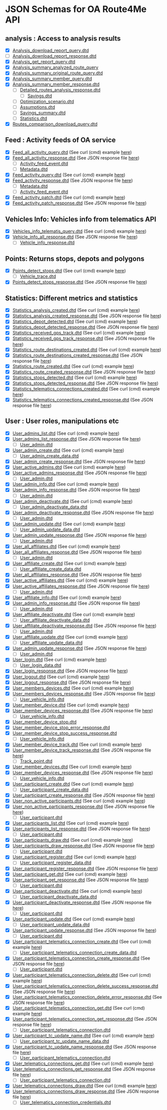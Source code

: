 # JSON Schemas for OA Route4Me API

## analysis : Access to analysis results

- [x] [Analysis_download_report_query.dtd](Analysis_download_report_query.dtd "Query. Download detailed routes analysis reports as csv/xls/pdf file. Endpoint: /analysis/download/report")
- [ ] [Analysis_download_report_response.dtd](Analysis_download_report_response.dtd "Response from downloading of the detailed routes analysis reports as csv/xls/pdf file.")
- [x] [Analysis_get_report_query.dtd](Analysis_get_report_query.dtd "Endpoint: /analysis/report/{report_id}")
- [x] [Analysis_summary_analyzed_route_query](Analysis_summary_analyzed_route_query "Query. Returns detailed analysis summary by analysis route id from OA. Endpoint: /analysis/route/{analyzed_route_id}")
- [x] [Analysis_summary_original_route_query.dtd](Analysis_summary_original_route_query.dtd "Query.Returns detailed analysis summary for Route planned in the Route4Me(or other system). Endpoint: /analysis/summary/{original_route_id}")
- [x] [Analysis_summary_member_query.dtd](Analysis_summary_member_query.dtd "Query. Returns detailed analysis summary for requested member")
- [x] [Analysis_summary_member_response.dtd](Analysis_summary_member_response.dtd "Response. Returns detailed analysis summary for requested member. Endpoint: /analysis/summary")
   - [ ] [Detailed_routes_analysis_response.dtd]( Detailed_routes_analysis_response.dtd "Sub-schema. Routes detailed analysis.")
       - [ ] [Savings.dtd](Savings.dtd "Sub-schema")
   - [ ] [Optimization_scenario.dtd](Optimization_scenario.dtd "Sub-schema. Optimization scenario")
   - [ ] [Assumptions.dtd](Assumptions.dtd "Sub-schema. Assumptions for optimization")
   - [ ] [Savings_summary.dtd](Savings_summary.dtd "Sub-schema. Savings summary")
   - [ ] [Statistics.dtd](Statistics.dtd "Sub-schema")
- [x] [Routes_comparison_download_query.dtd](Routes_comparison_download_query.dtd "Query. Download routes comparison reports as csv or xls file. Endpoint: /analysis/routes_comparison/{analyzed_route_id}/download/report")

## Feed : Activity feeds of OA service
- [x] [Feed_all_activity_query.dtd](Feed_all_activity_query.dtd "Query. All OA actions in one feed. Endpoint: /feed/all") (See curl (cmd) example [here](https://github.com/route4me/route4me-curl/blob/master/Windows/Route4Me%20OA/Activity%20Feed/Feed_all_activity.bat))
- [x] [Feed_all_activity_response.dtd](Feed_all_activity_response.dtd "Response. All OA actions in one feed. Endpoint: /feed/all") (See JSON response file [here](https://github.com/route4me/route4me-curl/blob/master/Windows/Route4Me%20OA/Activity%20Feed/Feed_all_activity_RESPONSE.json))
    - [ ] [Activity_feed_event.dtd](Activity_feed_event.dtd "Sub-schema. Array of the activity feed events")
    - [ ] [Metadata.dtd](Metadata.dtd "Sub-schema. Metadata")
- [x] [Feed_activity_query.dtd](Feed_activity_query.dtd "Query. Get generall information about event by its id. Endpoint: /feed/event/{event_id}") (See curl (cmd) example [here](https://github.com/route4me/route4me-curl/blob/master/Windows/Route4Me%20OA/Activity%20Feed/Feed_activity_event.bat))
- [x] [Feed_activity_response.dtd](Feed_activity_response.dtd "Response. Get generall information about event by its id. Endpoint: /feed/event/{event_id}") (See JSON response file [here](https://github.com/route4me/route4me-curl/blob/master/Windows/Route4Me%20OA/Activity%20Feed/Feed_activity_event_RESPONSE.json))
    - [ ] [Metadata.dtd](Metadata.dtd "Sub-schema. Metadata")
    - [ ] [Activity_feed_event.dtd](Activity_feed_event.dtd "Sub-schema. Activity feed event")
- [x] [Feed_activity_patch.dtd](Feed_activity_patch.dtd "Patch. Hide/unhide wrong events from the feed. Endpoint: /feed/event/{event_id}") (See curl (cmd) example [here](https://github.com/route4me/route4me-curl/blob/master/Windows/Route4Me%20OA/Activity%20Feed/Feed_activity_event_hide.bat))
- [x] [Feed_activity_patch_response.dtd](Feed_activity_patch_response.dtd "Response. Hide/unhide wrong events from the feed. Endpoint: /feed/event/{event_id}") (See JSON response file [here](https://github.com/route4me/route4me-curl/blob/master/Windows/Route4Me%20OA/Activity%20Feed/Feed_activity_event_hide_RESPONSE.json))

## Vehicles Info: Vehicles info from telematics API
- [x] [Vehicles_info_telematis_query.dtd](Vehicles_info_telematis_query.dtd "Query. Returns json with all vehicles from r4m_oa_vehicles table Deprecated. Endpoint: /vehicles_info/all") (See curl (cmd) example [here](https://github.com/route4me/route4me-curl/blob/master/Windows/Route4Me%20OA/Vehicles/Vehicles_info_from_telematics.bat))
- [x] [Vehicle_info_all_response.dtd](Vehicle_info_all_response.dtd "Response. Vehicles info from the telematics vendors. Endpoint: /vehicles_info/all") (See JSON response file [here](https://github.com/route4me/route4me-curl/blob/master/Windows/Route4Me%20OA/Vehicles/Vehicles_info_from_telematics_RESPONSE.json))
    - [ ] [Vehicle_info_response.dtd](Vehicle_info_response.dtd "Sub-schema. Response info of a vehicle")

## Points:  Returns stops, depots and polygons
- [x] [Points_detect_stops.dtd](Points_detect_stops.dtd "POST. Detect stops from raw track. Endpoint: /points/detect-stops") (See curl (cmd) example [here](https://github.com/route4me/route4me-curl/blob/master/Windows/Route4Me%20OA/Points/Points_detect_stops.bat))
    - [ ] [Vehicle_trace.dtd](Vehicle_trace.dtd "JSON input payload. Vehicle trace")
- [x] [Points_detect_stops_response.dtd](Points_detect_stops_response.dtd "Response. Detected stops. Endpoint: /points/detect-stops") (See JSON response file [here](https://github.com/route4me/route4me-curl/blob/master/Windows/Route4Me%20OA/Points/Points_detect_stops_RESPONSE.json))

## Statistics: Different metrics and statistics
- [x] [Statistics_analysis_created.dtd](Statistics_analysis_created.dtd "Query. Statistics for created OA Analysis Sessions. Endpoint: /statistics/analysis-session/created/count-grouped") (See curl (cmd) example [here](https://github.com/route4me/route4me-curl/blob/master/Windows/Route4Me%20OA/Statistics/Statistics_analysis_created.bat))
- [x] [Statistics_analysis_created_response.dtd](Statistics_analysis_created_response.dtd "Response. Statistics of the created analysis. Endpoint: /statistics/analysis-session/created/count-grouped") (See JSON response file [here](https://github.com/route4me/route4me-curl/blob/master/Windows/Route4Me%20OA/Statistics/Statistics_analysis_created_RESPONSE.json))
- [x] [Statistics_depot_detected.dtd](Statistics_depot_detected.dtd "Query. Detected depot statistics. Endpoint: /statistics/depot/detected/count-grouped") (See curl (cmd) example [here](https://github.com/route4me/route4me-curl/blob/master/Windows/Route4Me%20OA/Statistics/Statistics_depots_detected.bat))
- [x] [Statistics_depot_detected_response.dtd](Statistics_depot_detected_response.dtd "Response. Detected depot statistics. Endpoint: /statistics/depot/detected/count-grouped") (See JSON response file [here](https://github.com/route4me/route4me-curl/blob/master/Windows/Route4Me%20OA/Statistics/Statistics_depots_detected_RESPONSE.json))
- [x] [Statistics_received_gps_track.dtd](Statistics_received_gps_track.dtd "Query. Statistics for received GPS Tracks. Endpoint: /statistics/gps-track/received/count-grouped") (See curl (cmd) example [here](https://github.com/route4me/route4me-curl/blob/master/Windows/Route4Me%20OA/Statistics/Statistics_gps_tracks_received.bat))
- [x] [Statistics_received_gps_track_response.dtd](Statistics_received_gps_track_response.dtd "Response. Statistics for received GPS Tracks. Endpoint: /statistics/gps-track/received/count-grouped") (See JSON response file [here](https://github.com/route4me/route4me-curl/blob/master/Windows/Route4Me%20OA/Statistics/Statistics_gps_tracks_received_RESPONSE.json))
- [x] [Statistics_route_destinations_created.dtd](Statistics_route_destinations_created.dtd "Query. Statistics for created Route Destinations. Endpoint: /statistics/route-destination/created/count-grouped") (See curl (cmd) example [here](https://github.com/route4me/route4me-curl/blob/master/Windows/Route4Me%20OA/Statistics/Statistics_route_destinations_created.bat))
- [x] [Statistics_route_destinations_created_response.dtd](Statistics_route_destinations_created_response.dtd "Response. Statistics for created Route Destinations. Endpoint: /statistics/route-destination/created/count-grouped") (See JSON response file [here](https://github.com/route4me/route4me-curl/blob/master/Windows/Route4Me%20OA/Statistics/Statistics_route_destinations_created_RESPONSE.json))
- [x] [Statistics_route_created.dtd](Statistics_route_created.dtd "Query. Statistics for created Routes. Endpoint: /statistics/route/created/count-grouped") (See curl (cmd) example [here](https://github.com/route4me/route4me-curl/blob/master/Windows/Route4Me%20OA/Statistics/Statistics_route_created.bat))
- [x] [Statistics_route_created_response.dtd](Statistics_route_created_response.dtd "Response. Statistics for created Routes. Endpoint: /statistics/route/created/count-grouped") (See JSON response file [here](https://github.com/route4me/route4me-curl/blob/master/Windows/Route4Me%20OA/Statistics/Statistics_route_created_RESPONSE.json))
- [x] [Statistics_stops_detected.dtd](Statistics_stops_detected.dtd "Query. Statistics for detected Stops. Endpoint: /statistics/stop/detected/count-grouped") (See curl (cmd) example [here](https://github.com/route4me/route4me-curl/blob/master/Windows/Route4Me%20OA/Statistics/Statistics_stops_detected.bat))
- [x] [Statistics_stops_detected_response.dtd](Statistics_stops_detected_response.dtd "Response. Statistics for detected Stops. Endpoint: /statistics/stop/detected/count-grouped") (See JSON response file [here](https://github.com/route4me/route4me-curl/blob/master/Windows/Route4Me%20OA/Statistics/Statistics_stops_detected_RESPONSE.json))
- [x] [Statistics_telematics_connections_created.dtd](Statistics_telematics_connections_created.dtd "Query. Statistics for created Telematic Connections. Endpoint: /statistics/telematic-connection/created/count-grouped") (See curl (cmd) example [here](https://github.com/route4me/route4me-curl/blob/master/Windows/Route4Me%20OA/Statistics/Statistics_telematics_connections_created.bat))
- [x] [Statistics_telematics_connections_created_response.dtd](Statistics_telematics_connections_created_response.dtd "Response. Statistics for created Telematic Connections. Endpoint: /statistics/telematic-connection/created/count-grouped") (See JSON response file [here](https://github.com/route4me/route4me-curl/blob/master/Windows/Route4Me%20OA/Statistics/Statistics_telematics_connections_created_RESPONSE.json))

## User : User roles, manipulations etc
- [x] [User_admins_list.dtd](User_admins_list.dtd "Query. List of admins. Endpoint: /user/admins") (See curl (cmd) example [here](https://github.com/route4me/route4me-curl/blob/master/Windows/Route4Me%20OA/User/User_admins_list.bat))
- [x] [User_admins_list_response.dtd](User_admins_list_response.dtd "Response. List of admins. Endpoint: /user/admins") (See JSON response file [here](https://github.com/route4me/route4me-curl/blob/master/Windows/Route4Me%20OA/User/User_admins_list_RESPONSE.json))
    - [ ] [User_admin.dtd](User_admin.dtd "Subschema. User")  
- [x] [User_admin_create.dtd](User_admin_create.dtd "POST. Create a new admin. Endpoint: /user/admins") (See curl (cmd) example [here](https://github.com/route4me/route4me-curl/blob/master/Windows/Route4Me%20OA/User/User_admin_create.bat))
    - [ ] [User_admin_create_data.dtd](User_admin_create_data.dtd "Subschema. Payload")
- [x] [User_admin_create_response.dtd](User_admin_create_response.dtd "Response. Create a new admin. Endpoint: /user/admins") (See JSON response file [here](https://github.com/route4me/route4me-curl/blob/master/Windows/Route4Me%20OA/User/User_admin_create_RESPONSE.json))  
- [x] [User_active_admins.dtd](User_active_admins.dtd "Query. Active admins. Endpoint: /user/admins/active") (See curl (cmd) example [here](https://github.com/route4me/route4me-curl/blob/master/Windows/Route4Me%20OA/User/User_active_admins.bat))
- [x] [User_active_admins_response.dtd](User_active_admins_response.dtd "Response. Active admins. Endpoint: /user/admins/active") (See JSON response file [here](https://github.com/route4me/route4me-curl/blob/master/Windows/Route4Me%20OA/User/User_active_admins_RESPONSE.json))
    - [ ] [User_admin.dtd](User_admin.dtd "Subschema. User")  
- [x] [User_admin_info.dtd](User_admin_info.dtd "Query. Admin Info. Endpoint: /user/admins/{admin_id}") (See curl (cmd) example [here](https://github.com/route4me/route4me-curl/blob/master/Windows/Route4Me%20OA/User/User_admin_info.bat))
- [x] [User_admin_info_response.dtd](User_admin_info_response.dtd "Response. Admin Info. Endpoint: /user/admins/{admin_id}") (See JSON response file [here](https://github.com/route4me/route4me-curl/blob/master/Windows/Route4Me%20OA/User/User_active_admins_RESPONSE.json))
    - [ ] [User_admin.dtd](User_admin.dtd "Subschema. User")  
- [x] [User_admin_deactivate.dtd](User_admin_deactivate.dtd "Query. Activate/Deactivate Admin. Endpoint:/user/admins/{admin_id}") (See curl (cmd) example [here](https://github.com/route4me/route4me-curl/blob/master/Windows/Route4Me%20OA/User/User_admin_deactivate.bat))
    - [ ] [User_admin_deactivate_data.dtd](User_admin_deactivate_data.dtd "Subschema. Payload")  
- [x] [User_admin_deactivate_response.dtd](User_admin_deactivate_response.dtd "Response. Activate/Deactivate Admin. Endpoint: /user/admins/{admin_id}") (See JSON response file [here](https://github.com/route4me/route4me-curl/blob/master/Windows/Route4Me%20OA/User/User_admin_deactivate_RESPONSE.json))  
   - [ ] [User_admin.dtd](User_admin.dtd "Subschema. User")  
- [x] [User_admin_update.dtd](User_admin_update.dtd "Put. Update Admin. Endpoint:/user/admins/{admin_id}") (See curl (cmd) example [here](https://github.com/route4me/route4me-curl/blob/master/Windows/Route4Me%20OA/User/User_admin_update.bat))  
    - [ ] [User_admin_update_data.dtd](User_admin_update_data.dtd "Subschema. Payload")  
- [x] [User_admin_update_response.dtd](User_admin_update_response.dtd "Response. Update Admin. Endpoint: /user/admins/{admin_id}") (See JSON response file [here](https://github.com/route4me/route4me-curl/blob/master/Windows/Route4Me%20OA/User/User_admin_update_RESPONSE.json))  
   - [ ] [User_admin.dtd](User_admin.dtd "Subschema. User")  
- [x] [User_all_affiliates.dtd](User_all_affiliates.dtd "Query. All Affiliates. Endpoint:/user/affiliates") (See curl (cmd) example [here](https://github.com/route4me/route4me-curl/blob/master/Windows/Route4Me%20OA/User/User_all_affiliates.bat))  
- [x] [User_all_affiliates_response.dtd](User_all_affiliates_response.dtd "Response. All Affiliates. Endpoint: /user/affiliates") (See JSON response file [here](https://github.com/route4me/route4me-curl/blob/master/Windows/Route4Me%20OA/User/User_all_affiliates_RESPONSE.json))  
   - [ ] [User_admin.dtd](User_admin.dtd "Subschema. User")  
- [x] [User_affiliate_create.dtd](User_affiliate_create.dtd "Query. Create new affiliate. Endpoint:/user/affiliates") (See curl (cmd) example [here](https://github.com/route4me/route4me-curl/blob/master/Windows/Route4Me%20OA/User/User_affiliate_create.bat))  
    - [ ] [User_affiliate_create_data.dtd](User_affiliate_create_data.dtd "Subschema. Payload")
- [x] [User_all_affiliates_response.dtd](User_all_affiliates_response.dtd "Response. Create new affiliate. Endpoint: /user/affiliates") (See JSON response file [here](https://github.com/route4me/route4me-curl/blob/master/Windows/Route4Me%20OA/User/User_affiliate_create_RESPONSE.json))  
- [x] [User_active_affiliates.dtd](User_active_affiliates.dtd "Query. Active Affiliates. Endpoint:/user/affiliates/active") (See curl (cmd) example [here](https://github.com/route4me/route4me-curl/blob/master/Windows/Route4Me%20OA/User/User_active_affiliates.bat))  
- [x] [User_active_affiliates_response.dtd](User_active_affiliates_response.dtd "Response. Active Affiliates. Endpoint: /user/affiliates/active") (See JSON response file [here](https://github.com/route4me/route4me-curl/blob/master/Windows/Route4Me%20OA/User/User_active_affiliates_RESPONSE.json))  
   - [ ] [User_admin.dtd](User_admin.dtd "Subschema. User")  
- [x] [User_affiliate_info.dtd](User_affiliate_info.dtd "Query. Affiliate Info. Endpoint: /user/affiliates/{affiliate_id}") (See curl (cmd) example [here](https://github.com/route4me/route4me-curl/blob/master/Windows/Route4Me%20OA/User/User_affiliate_info.bat))
- [x] [User_admin_info_response.dtd](User_admin_info_response.dtd "Response. Affiliate Info. Endpoint: /user/affiliates/{affiliate_id}") (See JSON response file [here](https://github.com/route4me/route4me-curl/blob/master/Windows/Route4Me%20OA/User/User_affiliate_info_RESPONSE.json))
   - [ ] [User_admin.dtd](User_admin.dtd "Subschema. User")  
- [x] [User_affiliate_deactivate.dtd](User_affiliate_deactivate.dtd "Patch. Activate/Deactivate Affiliate. Endpoint: /user/affiliates/{affiliate_id}") (See curl (cmd) example [here](https://github.com/route4me/route4me-curl/blob/master/Windows/Route4Me%20OA/User/User_affiliate_deactivate.bat))
    - [ ] [User_affiliate_deactivate_data.dtd](User_affiliate_deactivate_data.dtd "Subschema. Payload")  
- [x] [User_affiliate_deactivate_response.dtd](User_affiliate_deactivate_response.dtd "Response. Activate/Deactivate Affiliate. Endpoint: /user/affiliates/{affiliate_id}") (See JSON response file [here](https://github.com/route4me/route4me-curl/blob/master/Windows/Route4Me%20OA/User/User_affiliate_deactivate_RESPONSE.json))  
    - [ ] [User_admin.dtd](User_admin.dtd "Subschema. User")  
- [x] [User_affiliate_update.dtd](User_affiliate_update.dtd "Put. Update an Affiliate. Endpoint:/user/affiliates/{affiliate_id}") (See curl (cmd) example [here](https://github.com/route4me/route4me-curl/blob/master/Windows/Route4Me%20OA/User/User_affiliate_update.bat))  
    - [ ] [User_affiliate_update_data.dtd](User_affiliate_update_data.dtd "Subschema. Payload")  
- [x] [User_admin_update_response.dtd](User_admin_update_response.dtd "Response. Update an Affiliate. Endpoint: /user/affiliates/{affiliate_id}") (See JSON response file [here](https://github.com/route4me/route4me-curl/blob/master/Windows/Route4Me%20OA/User/User_affiliate_update_RESPONSE.json))  
    - [ ] [User_admin.dtd](User_admin.dtd "Subschema. User")  
- [x] [User_login.dtd](User_login.dtd "Post. Login to the System. Endpoint: /user/login") (See curl (cmd) example [here](https://github.com/route4me/route4me-curl/blob/master/Windows/Route4Me%20OA/User/User_login.bat))  
    - [ ] [User_login_data.dtd](User_login_data.dtd "Subschema. Payload")  
- [x] [User_login_response.dtd](User_login_response.dtd "Response. Login to the System. Endpoint: /user/login") (See JSON response file [here](https://github.com/route4me/route4me-curl/blob/master/Windows/Route4Me%20OA/User/User_login_RESPONSE.json))  
- [x] [User_logout.dtd](User_logout.dtd "Get. Logout from the System. Endpoint: /user/logout") (See curl (cmd) example [here](https://github.com/route4me/route4me-curl/blob/master/Windows/Route4Me%20OA/User/User_logout.bat))  
- [x] [User_logout_response.dtd](User_logout_response.dtd "Response. Logout from the System. Endpoint: /user/logout") (See JSON response file [here](https://github.com/route4me/route4me-curl/blob/master/Windows/Route4Me%20OA/User/User_logout_RESPONSE.json))  
- [x] [User_members_devices.dtd](User_members_devices.dtd "Get. Member's Devices. Endpoint: /user/members/devices") (See curl (cmd) example [here](https://github.com/route4me/route4me-curl/blob/master/Windows/Route4Me%20OA/User/User_members_devices.bat))  
- [x] [User_members_devices_response.dtd](User_members_devices_response.dtd "Response. Member's Devices. Endpoint: /user/members/devices") (See JSON response file [here](https://github.com/route4me/route4me-curl/blob/master/Windows/Route4Me%20OA/User/User_members_devices_RESPONSE.json))
    - [ ] [User_vehicle_info.dtd](User_vehicle_info.dtd "Subschema. User Vehicle")  
- [x] [User_member_device.dtd](User_member_device.dtd "Get. Member's Device. Endpoint: /user/members/devices") (See curl (cmd) example [here](https://github.com/route4me/route4me-curl/blob/master/Windows/Route4Me%20OA/User/User_member_device.bat))  
- [x] [User_member_devices_response.dtd](User_member_devices_response.dtd "Response. Member's Device. Endpoint: /user/members/devices") (See JSON response file [here](https://github.com/route4me/route4me-curl/blob/master/Windows/Route4Me%20OA/User/User_member_device_RESPONSE.json))
    - [ ] [User_vehicle_info.dtd](User_vehicle_info.dtd "Subschema. User Vehicle")  
- [x] [User_member_device_stop.dtd](User_member_device_stop.dtd "Get. Stop from device by it's timestamp. Endpoint: /user/members/devices/{device_id}/stops/{stop_timestamp}")   
- [x] [User_member_device_stop_error_response.dtd](User_member_device_stop_error_response.dtd "Response. Member's Device. Endpoint: /user/members/devices/{device_id}/stops/{stop_timestamp}")
- [x] [User_member_device_stop_success_response.dtd](User_member_device_stop_success_response.dtd "Response. Member's Device. Endpoint: /user/members/devices/{device_id}/stops/{stop_timestamp}")
    - [ ] [User_vehicle_info.dtd](User_vehicle_info.dtd "Subschema. User Vehicle")  
- [x] [User_member_device_track.dtd](User_member_device_track.dtd "Get. Member's device track. Endpoint: /user/members/devices/{device_id}/track") (See curl (cmd) example [here](https://github.com/route4me/route4me-curl/blob/master/Windows/Route4Me%20OA/User/User_member_device_track.bat))  
- [x] [User_member_device_track_response.dtd](User_member_device_track_response.dtd "Response. Member's device track. Endpoint: /user/members/devices/{device_id}/track") (See JSON response file [here](https://github.com/route4me/route4me-curl/blob/master/Windows/Route4Me%20OA/User/User_member_device_track_RESPONSE.json))
    - [ ] [Track_point.dtd](Track_point.dtd "Subschema. Track point")  
- [x] [User_member_devices.dtd](User_member_devices.dtd "Get. Member's devices. Endpoint: /user/members/{members_id}/devices") (See curl (cmd) example [here](https://github.com/route4me/route4me-curl/blob/master/Windows/Route4Me%20OA/User/User_member_devices.bat))  
- [x] [User_member_devices_response.dtd](User_member_devices_response.dtd "Response. Member's devices. Endpoint: /user/members/{members_id}/devices") (See JSON response file [here](https://github.com/route4me/route4me-curl/blob/master/Windows/Route4Me%20OA/User/User_member_devices_RESPONSE.json))
    - [ ] [User_vehicle_info.dtd](User_vehicle_info.dtd "Subschema. User Vehicle")  
- [x] [User_participant_create.dtd](User_participant_create.dtd "Query. Create new participant. Endpoint:/user/participants") (See curl (cmd) example [here](https://github.com/route4me/route4me-curl/blob/master/Windows/Route4Me%20OA/User/User_participant_create.bat))  
    - [ ] [User_participant_create_data.dtd](User_participant_create_data.dtd "Subschema. Payload")
- [x] [User_participant_create_response.dtd](User_participant_create_response.dtd "Response. Create new participant. Endpoint: /user/participants") (See JSON response file [here](https://github.com/route4me/route4me-curl/blob/master/Windows/Route4Me%20OA/User/User_participant_create_RESPONSE.json))  
- [x] [User_non_active_participants.dtd](User_non_active_participants.dtd "Get. Non-active Participants. Endpoint: /user/participants/non-active") (See curl (cmd) example [here](https://github.com/route4me/route4me-curl/blob/master/Windows/Route4Me%20OA/User/User_non_active_participants.bat))  
- [x] [User_non_active_participants_response.dtd](User_non_active_participants_response.dtd "Response. Non-active Participants. Endpoint: /user/participants/non-active") (See JSON response file [here](https://github.com/route4me/route4me-curl/blob/master/Windows/Route4Me%20OA/User/User_non_active_participants_RESPONSE.json))
    - [ ] [User_participant.dtd](User_participant.dtd "Subschema. User Participant")  
- [x] [User_participants_list.dtd](User_participants_list.dtd "Get. Get Participants. Endpoint: /user/participants/plain") (See curl (cmd) example [here](https://github.com/route4me/route4me-curl/blob/master/Windows/Route4Me%20OA/User/User_participants_list.bat))  
- [x] [User_participants_list_response.dtd](User_participants_list_response.dtd "Response. Get Participants. Endpoint: /user/participants/plain") (See JSON response file [here](https://github.com/route4me/route4me-curl/blob/master/Windows/Route4Me%20OA/User/User_participants_list_RESPONSE.json))
    - [ ] [User_participant.dtd](User_participant.dtd "Subschema. User Participant")  
- [x] [User_participants_draw.dtd](User_participants_draw.dtd "Post. Assign draw to Participants. Endpoint: /user/participants/plain") (See curl (cmd) example [here](https://github.com/route4me/route4me-curl/blob/master/Windows/Route4Me%20OA/User/User_participants_draw.bat))  
- [x] [User_participants_draw_response.dtd](User_participants_draw_response.dtd "Response. Assign draw to Participants. Endpoint: /user/participants/plain") (See JSON response file [here](https://github.com/route4me/route4me-curl/blob/master/Windows/Route4Me%20OA/User/User_participants_draw_RESPONSE.json))
    - [ ] [User_participant.dtd](User_participant.dtd "Subschema. User Participant")  
- [x] [User_participant_register.dtd](User_participant_register.dtd "Post. Register new participant. Endpoint: /user/participants/register") (See curl (cmd) example [here](https://github.com/route4me/route4me-curl/blob/master/Windows/Route4Me%20OA/User/User_participant_register.bat))  
    - [ ] [User_participant_register_data.dtd](User_participant_register_data.dtd "Subschema. Payload")
- [x] [User_participant_register_response.dtd](User_participant_register_response.dtd "Response. Register new participant. Endpoint: /user/participants/register") (See JSON response file [here](https://github.com/route4me/route4me-curl/blob/master/Windows/Route4Me%20OA/User/User_participant_register_RESPONSE.json))  
- [x] [User_participant_get.dtd](User_participant_get.dtd "Get. Get Participant. Endpoint: /user/participants/{participant_id}") (See curl (cmd) example [here](https://github.com/route4me/route4me-curl/blob/master/Windows/Route4Me%20OA/User/User_participant_get.bat))  
- [x] [User_participant_get_response.dtd](User_participant_get_response.dtd "Response. Get Participant. Endpoint: /user/participants/{participant_id}") (See JSON response file [here](https://github.com/route4me/route4me-curl/blob/master/Windows/Route4Me%20OA/User/User_participant_get_RESPONSE.json))
    - [ ] [User_participant.dtd](User_participant.dtd "Subschema. User Participant")  
- [x] [User_participant_deactivate.dtd](User_participant_deactivate.dtd "Patch. Activate/Deactivate Participant. Endpoint: /user/participants/{participant_id}") (See curl (cmd) example [here](https://github.com/route4me/route4me-curl/blob/master/Windows/Route4Me%20OA/User/User_participant_deactivate.bat))
    - [ ] [User_participant_deactivate_data.dtd](User_participant_deactivate_data.dtd "Subschema. Payload")  
- [x] [User_participant_deactivate_response.dtd](User_participant_deactivate_response.dtd "Response. Activate/Deactivate Participant. Endpoint: /user/participants/{participant_id}") (See JSON response file [here](https://github.com/route4me/route4me-curl/blob/master/Windows/Route4Me%20OA/User/User_participant_deactivate_RESPONSE.json))  
    - [ ] [User_participant.dtd](User_participant.dtd "Subschema. Participant")  
- [x] [User_participant_update.dtd](User_participant_update.dtd "Put. Update a Participant. Endpoint: /user/participants/{participant_id}") (See curl (cmd) example [here](https://github.com/route4me/route4me-curl/blob/master/Windows/Route4Me%20OA/User/User_participant_update.bat))  
    - [ ] [User_participant_update_data.dtd](User_participant_update_data.dtd "Subschema. Payload")  
- [x] [User_participant_update_response.dtd](User_participant_update_response.dtd "Response. Update a Participant. Endpoint: /user/participants/{participant_id}") (See JSON response file [here](https://github.com/route4me/route4me-curl/blob/master/Windows/Route4Me%20OA/User/User_participant_update_RESPONSE.json))  
    - [ ] [User_participant.dtd](User_participant.dtd "Subschema. Participant")  
- [x] [User_participant_telematics_connection_create.dtd](User_participant_telematics_connection_create.dtd "Post. Create participant's telematics connection. Endpoint: /user/participants/{participant_user_id}/telematics-connection") (See curl (cmd) example [here](https://github.com/route4me/route4me-curl/blob/master/Windows/Route4Me%20OA/User/User_participant_telematics_connection_create.bat))
    - [ ] [User_participant_telematics_connection_create_data.dtd](User_participant_telematics_connection_create_data.dtd "Subschema. Payload")  
- [x] [User_participant_telematics_connection_create_response.dtd](User_participant_telematics_connection_create_response.dtd "Response. Create participant's telematics connection. Endpoint: /user/participants/{participant_user_id}/telematics-connection") (See JSON response file [here](https://github.com/route4me/route4me-curl/blob/master/Windows/Route4Me%20OA/User/User_participant_telematics_connection_create_RESPONSE.json))  
    - [ ] [User_participant.dtd](User_participant.dtd "Subschema. Participant")  
- [x] [User_participant_telematics_connection_delete.dtd](User_participant_telematics_connection_delete.dtd "Delete. Delete participant's telematics connection. Endpoint: /user/participants/{participant_user_id}/telematics-connection/{telematic_connection_id}") (See curl (cmd) example [here](https://github.com/route4me/route4me-curl/blob/master/Windows/Route4Me%20OA/User/User_participant_telematics_connection_delete.bat))
- [x] [User_participant_telematics_connection_delete_success_response.dtd](User_participant_telematics_connection_delete_success_response.dtd "Response. Delete participant's telematics connection (success). Endpoint: /user/participants/{participant_user_id}/telematics-connection/{telematic_connection_id}") (See JSON response file [here](https://github.com/route4me/route4me-curl/blob/master/Windows/Route4Me%20OA/User/User_participant_telematics_connection_delete_success__RESPONSE.json))  
- [x] [User_participant_telematics_connection_delete_error_response.dtd](User_participant_telematics_connection_delete_error_response.dtd "Response. Delete participant's telematics connection (failure). Endpoint: /user/participants/{participant_user_id}/telematics-connection/{telematic_connection_id}") (See JSON response file [here](https://github.com/route4me/route4me-curl/blob/master/Windows/Route4Me%20OA/User/User_participant_telematics_connection_delete_error__RESPONSE.json))  
- [x] [User_participant_telematics_connection_get.dtd](User_participant_telematics_connection_get.dtd "Get. Get participant's telematics connection. Endpoint: /user/participants/{participant_user_id}/telematics-connection/{telematic_connection_id}") (See curl (cmd) example [here](https://github.com/route4me/route4me-curl/blob/master/Windows/Route4Me%20OA/User/User_participant_telematics_connection_get.bat))  
- [x] [User_participant_telematics_connection_get_response.dtd](User_participant_telematics_connection_get_response.dtd "Response. Get participant's telematics connection. Endpoint: /user/participants/{participant_user_id}/telematics-connection/{telematic_connection_id}") (See JSON response file [here](https://github.com/route4me/route4me-curl/blob/master/Windows/Route4Me%20OA/User/User_participant_telematics_connection_get_RESPONSE.json))  
    - [ ] [User_participant_telematics_connection.dtd](User_participant_telematics_connection.dtd "Subschema. Participant's telematics connection info")  
- [x] [User_participant_tc_update_name.dtd](User_participant_tc_update_name.dtd "Put. Update participant's telematics connection's name. Endpoint: /user/participants/{participant_user_id}/telematics-connection/{telematic_connection_id}") (See curl (cmd) example [here](https://github.com/route4me/route4me-curl/blob/master/Windows/Route4Me%20OA/User/User_participant_tc_update_name.bat))
    - [ ] [User_participant_tc_update_name_data.dtd](User_participant_tc_update_name_data.dtd "Subschema. Payload")  
- [x] [User_participant_tc_update_name_response.dtd](User_participant_tc_update_name_response.dtd "Response. Update participant's telematics connection's name. Endpoint: /user/participants/{participant_user_id}/telematics-connection/{telematic_connection_id}") (See JSON response file [here](https://github.com/route4me/route4me-curl/blob/master/Windows/Route4Me%20OA/User/User_participant_tc_update_name_RESPONSE.json))  
    - [ ] [User_participant_telematics_connection.dtd](User_participant_telematics_connection.dtd "Subschema. Participant's telematic connection's info")  
- [x] [User_telematics_connections_get.dtd](User_telematics_connections_get.dtd "Get. Get telematics connections. Endpoint: /user/telematics-connections") (See curl (cmd) example [here](https://github.com/route4me/route4me-curl/blob/master/Windows/Route4Me%20OA/User/User_telematics_connections_get.bat))
- [x] [User_telematics_connections_get_response.dtd](User_telematics_connections_get_response.dtd "Response. Get telematics connections. Endpoint: /user/telematics-connections") (See JSON response file [here](https://github.com/route4me/route4me-curl/blob/master/Windows/Route4Me%20OA/User/User_telematics_connections_get_RESPONSE.json))  
    - [ ] [User_participant_telematics_connection.dtd](User_participant_telematics_connection.dtd "Subschema. Participant's telematic connection's info")  
- [x] [User_telematics_connections_draw.dtd](User_telematics_connections_draw.dtd "Post. Assign the parameter draw to telematics connections. Endpoint: /user/telematics-connections") (See curl (cmd) example [here](https://github.com/route4me/route4me-curl/blob/master/Windows/Route4Me%20OA/User/User_teleamtics_connections_draw.bat))
- [x] [User_telematics_connections_draw_response.dtd](User_telematics_connections_draw_response.dtd "Response. Assign the parameter draw to telematics connections. Endpoint: /user/telematics-connections") (See JSON response file [here](https://github.com/route4me/route4me-curl/blob/master/Windows/Route4Me%20OA/User/User_teleamtics_connections_draw_RESPONSE.json))  
    - [ ] [User_telematics_connection_credentials.dtd](User_telematics_connection_credentials.dtd "Subschema. Telematic connection with credentials")
